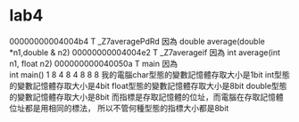 # lab4
00000000004004b4 T _Z7averagePdRd
因為
      double average(double *n1,double & n2)
00000000004004e2 T _Z7averageif
因為
      int average(int n1, float n2)
000000000040050a T main
因為  
     int main()
1 8
4 8
4 8
8 8
我的電腦char型態的變數記憶體存取大小是1bit
        int型態的變數記憶體存取大小是4bit
        float型態的變數記憶體存取大小是8bit
        double型態的變數記憶體存取大小是8bit
        而指標是存取記憶體的位址，而電腦在存取記憶體位址都是用相同的標法，
        所以不管何種型態的指標大小都是8bit
